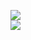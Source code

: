 [![](https://img.shields.io/badge/Made%20With-Github%20Spray-lightgrey.svg?style=for-the-badge&logo=github)](https://github.com/Annihil/github-spray#6234)  
[![](https://i.imgur.com/2DrTn0Z.gif)](https://github.com/Annihil/github-spray)